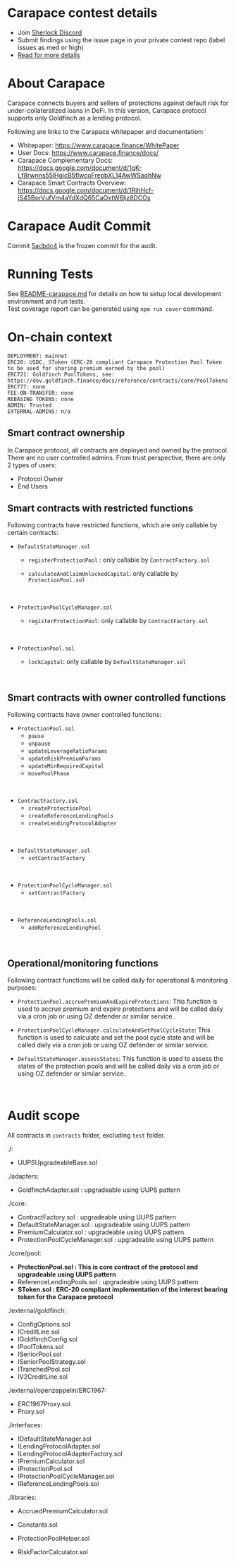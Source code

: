 # Carapace contest details

- Join [Sherlock Discord](https://discord.gg/MABEWyASkp)
- Submit findings using the issue page in your private contest repo (label issues as med or high)
- [Read for more details](https://docs.sherlock.xyz/audits/watsons)

# About Carapace

Carapace connects buyers and sellers of protections against default risk for under-collateralized loans in DeFi.
In this version, Carapace protocol supports only Goldfinch as a lending protocol.

Following are links to the Carapace whitepaper and documentation:

- Whitepaper: https://www.carapace.finance/WhitePaper
- User Docs: https://www.carapace.finance/docs/
- Carapace Complementary Docs: https://docs.google.com/document/d/1qK-Lf8rwnns55lHgicB5flwcoFrepbXL14AwWSaqhNw
- Carapace Smart Contracts Overview: https://docs.google.com/document/d/1RihHcf-jS45BorVufVm4aYdXdQ65CaOxtW6ljz8DCOs

# Carapace Audit Commit

Commit [5acbdc4](https://github.com/carapace-finance/credit-default-swaps-contracts/commit/5acbdc42d771d5fea080c10582c9a95c29814de4) is the frozen commit for the audit.

# Running Tests

See [README-carapace.md](README-carapace.md#npm-scripts) for details on how to setup local development environment and run tests.
<br>
Test coverage report can be generated using `npm run cover` command.

# On-chain context

```
DEPLOYMENT: mainnet
ERC20: USDC, SToken (ERC-20 compliant Carapace Protection Pool Token to be used for sharing premium earned by the pool)
ERC721: Goldfinch PoolTokens, see: https://dev.goldfinch.finance/docs/reference/contracts/core/PoolTokens
ERC777: none
FEE-ON-TRANSFER: none
REBASING TOKENS: none
ADMIN: Trusted
EXTERNAL-ADMINS: n/a
```

## Smart contract ownership

In Carapace protocol, all contracts are deployed and owned by the protocol.
There are no user controlled admins. From trust perspective, there are only 2 types of users:

- Protocol Owner
- End Users

## Smart contracts with restricted functions

Following contracts have restricted functions, which are only callable by certain contracts:

- `DefaultStateManager.sol`

  - `registerProtectionPool` : only callable by `ContractFactory.sol`
  - `calculateAndClaimUnlockedCapital`: only callable by `ProtectionPool.sol`

    <br>

- `ProtectionPoolCycleManager.sol`

  - `registerProtectionPool`: only callable by `ContractFactory.sol`

    <br>

- `ProtectionPool.sol`

  - `lockCapital`: only callable by `DefaultStateManager.sol`

    <br>

## Smart contracts with owner controlled functions

Following contracts have owner controlled functions:

- `ProtectionPool.sol`
  - `pause`
  - `unpause`
  - `updateLeverageRatioParams`
  - `updateRiskPremiumParams`
  - `updateMinRequiredCapital`
  - `movePoolPhase`

<br>

- `ContractFactory.sol`
  - `createProtectionPool`
  - `createReferenceLendingPools`
  - `createLendingProtocolAdapter`

<br>

- `DefaultStateManager.sol`
  - `setContractFactory`

<br>

- `ProtectionPoolCycleManager.sol`
  - `setContractFactory`

<br>

- `ReferenceLendingPools.sol`
  - `addReferenceLendingPool`

<br>

## Operational/monitoring functions

Following contract functions will be called daily for operational & monitoring purposes:

- `ProtectionPool.accruePremiumAndExpireProtections`: This function is used to accrue premium and expire protections and will be called daily via a cron job or using OZ defender or similar service.

- `ProtectionPoolCycleManager.calculateAndSetPoolCycleState`: This function is used to calculate and set the pool cycle state and will be called daily via a cron job or using OZ defender or similar service.

- `DefaultStateManager.assessStates`: This function is used to assess the states of the protection pools and will be called daily via a cron job or using OZ defender or similar service.

<br>

# Audit scope

All contracts in `contracts` folder, excluding `test` folder.

./:

- UUPSUpgradeableBase.sol

./adapters:

- GoldfinchAdapter.sol : upgradeable using UUPS pattern

./core:

- ContractFactory.sol : upgradeable using UUPS pattern
- DefaultStateManager.sol : upgradeable using UUPS pattern
- PremiumCalculator.sol : upgradeable using UUPS pattern
- ProtectionPoolCycleManager.sol : upgradeable using UUPS pattern

./core/pool:

- **ProtectionPool.sol : This is core contract of the protocol and upgradeable using UUPS pattern**
- ReferenceLendingPools.sol : upgradeable using UUPS pattern
- **SToken.sol : ERC-20 compliant implementation of the interest bearing token for the Carapace protocol**

./external/goldfinch:

- ConfigOptions.sol
- ICreditLine.sol
- IGoldfinchConfig.sol
- IPoolTokens.sol
- ISeniorPool.sol
- ISeniorPoolStrategy.sol
- ITranchedPool.sol
- IV2CreditLine.sol

./external/openzeppelin/ERC1967:

- ERC1967Proxy.sol
- Proxy.sol

./interfaces:

- IDefaultStateManager.sol
- ILendingProtocolAdapter.sol
- ILendingProtocolAdapterFactory.sol
- IPremiumCalculator.sol
- IProtectionPool.sol
- IProtectionPoolCycleManager.sol
- IReferenceLendingPools.sol

./libraries:

- AccruedPremiumCalculator.sol
- Constants.sol
- ProtectionPoolHelper.sol
- RiskFactorCalculator.sol

  <br>
